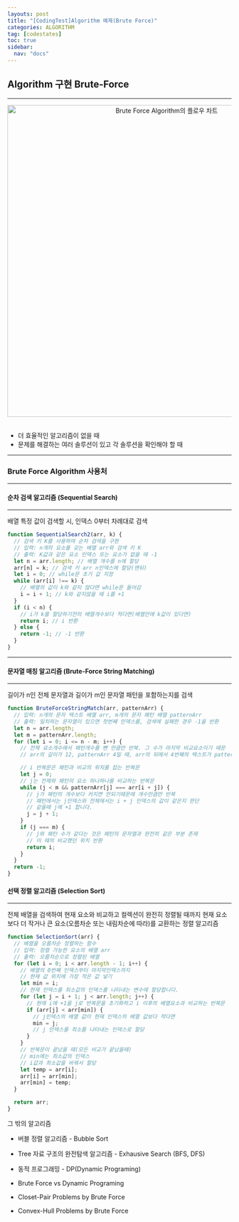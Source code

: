```yaml
---
layouts: post
title: "[CodingTest]Algorithm 예제(Brute Force)"
categories: ALGORITHM
tag: [codestates]
toc: true
sidebar:
  nav: "docs"
---
```


## Algorithm 구현 Brute-Force

---

<html>
    <div style ="text-align:center">
        <img src= "https://user-images.githubusercontent.com/58800295/182832247-c176a9ce-c980-41ee-b035-98bab12c00e8.png" alt="Brute Force Algorithm의 플로우 차트" width="700" height="700">
    </div>
</html><br/>

- 더 효율적인 알고리즘이 없을 때
- 문제를 해결하는 여러 솔루션이 있고 각 솔루션을 확인해야 할 때

---

### Brute Force Algorithm 사용처

---

#### 순차 검색 알고리즘 (Sequential Search)

---

배열 특정 값이 검색할 시, 인덱스 0부터 차례대로 검색

```js
function SequentialSearch2(arr, k) {
  // 검색 키 K를 사용하여 순차 검색을 구현
  // 입력: n개의 요소를 갖는 배열 arr와 검색 키 K
  // 출력: K값과 같은 요소 인덱스 또는 요소가 없을 때 -1
  let n = arr.length; // 배열 개수를 n에 할당
  arr[n] = k; // 검색 키 arr n인덱스에 할당(맨뒤)
  let i = 0; // while문 초기 값 지정
  while (arr[i] !== k) {
    // 배열의 값이 k와 같지 않다면 while문 들어감
    i = i + 1; // k와 같지않을 때 i를 +1
  }
  if (i < n) {
    // i가 k를 할당하기전의 배열개수보다 적다면(배열안에 k값이 있다면)
    return i; // i 반환
  } else {
    return -1; // -1 반환
  }
}
```

---

#### 문자열 매칭 알고리즘 (Brute-Force String Matching)

---

길이가 n인 전체 문자열과 길이가 m인 문자열 패턴을 포함하는지를 검색

```js
function BruteForceStringMatch(arr, patternArr) {
  // 입력: n개의 문자 텍스트 배열 arr, m개의 문자 패턴 배열 patternArr
  // 출력: 일치하는 문자열이 있으면 첫번째 인덱스를, 검색에 실패한 경우 -1을 반환
  let n = arr.length;
  let m = patternArr.length;
  for (let i = 0; i <= n - m; i++) {
    // 전체 요소개수에서 패턴개수를 뺀 만큼만 반복. 그 수가 마지막 비교요소이기 때문
    // arr의 길이가 12, patternArr 4일 때, arr의 뒤에서 4번째의 텍스트가 patterArr의 첫번째 텍스트와 같지 않다면 더 할 필요가 없기 때문

    // i 반복문은 패턴과 비교의 위치를 잡는 반복문
    let j = 0;
    // j는 전체와 패턴의 요소 하나하나를 비교하는 반복문
    while (j < m && patternArr[j] === arr[i + j]) {
      // j가 패턴의 개수보다 커지면 안되기때문에 개수만큼만 반복
      // 패턴에서는 j인덱스와 전체에서는 i + j 인덱스의 값이 같은지 판단
      // 같을때 j에 +1 합니다.
      j = j + 1;
    }
    if (j === m) {
      // j와 패턴 수가 같다는 것은 패턴의 문자열과 완전히 같은 부분 존재
      // 이 때의 비교했던 위치 반환
      return i;
    }
  }
  return -1;
}
```

#### 선택 정렬 알고리즘 (Selection Sort)

---

전체 배열을 검색하여 현재 요소와 비교하고 컬렉션이 완전히 정렬될 때까지 현재 요소보다 더 작거나 큰 요소(오름차순 또는 내림차순에 따라)를 교환하는 정렬 알고리즘

```js
function SelectionSort(arr) {
  // 배열을 오름차순 정렬하는 함수
  // 입력: 정렬 가능한 요소의 배열 arr
  // 출력: 오름차순으로 정렬된 배열
  for (let i = 0; i < arr.length - 1; i++) {
    // 배열의 0번째 인덱스부터 마지막인덱스까지
    // 현재 값 위치에 가장 작은 값 넣기
    let min = i;
    // 현재 인덱스를 최소값의 인덱스를 나타내는 변수에 할당합니다.
    for (let j = i + 1; j < arr.length; j++) {
      // 현재 i에 +1을 j로 반복문을 초기화하고 i 이후의 배열요소과 비교하는 반복문
      if (arr[j] < arr[min]) {
        // j인덱스의 배열 값이 현재 인덱스의 배열 값보다 작다면
        min = j;
        // j 인덱스를 최소를 나타내는 인덱스로 할당
      }
    }
    // 반복문이 끝났을 때(모든 비교가 끝났을때)
    // min에는 최소값의 인덱스
    // i값과 최소값을 바꿔서 할당
    let temp = arr[i];
    arr[i] = arr[min];
    arr[min] = temp;
  }

  return arr;
}
```

그 밖의 알고리즘

- 버블 정렬 알고리즘 - Bubble Sort
- Tree 자료 구조의 완전탐색 알고리즘 - Exhausive Search (BFS, DFS)
- 동적 프로그래밍 - DP(Dynamic Programing)

- Brute Force vs Dynamic Programing
- Closet-Pair Problems by Brute Force
- Convex-Hull Problems by Brute Force
